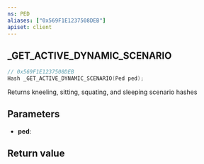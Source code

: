 ```yaml
---
ns: PED
aliases: ["0x569F1E1237508DEB"]
apiset: client
---
```

## _GET_ACTIVE_DYNAMIC_SCENARIO

```c
// 0x569F1E1237508DEB
Hash _GET_ACTIVE_DYNAMIC_SCENARIO(Ped ped);
```

Returns kneeling, sitting, squating, and sleeping scenario hashes

## Parameters
* **ped**:

## Return value